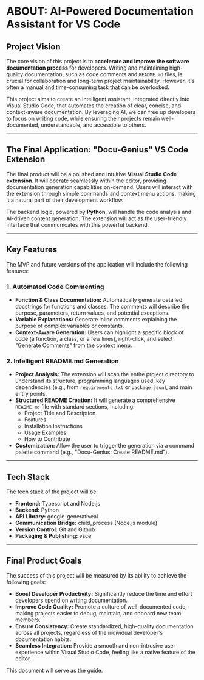 # ABOUT: AI-Powered Documentation Assistant for VS Code

## Project Vision 

The core vision of this project is to **accelerate and improve the software documentation process** for developers. Writing and maintaining high-quality documentation, such as code comments and `README.md` files, is crucial for collaboration and long-term project maintainability. However, it's often a manual and time-consuming task that can be overlooked.

This project aims to create an intelligent assistant, integrated directly into Visual Studio Code, that automates the creation of clear, concise, and context-aware documentation. By leveraging AI, we can free up developers to focus on writing code, while ensuring their projects remain well-documented, understandable, and accessible to others.

---

## The Final Application: "Docu-Genius" VS Code Extension

The final product will be a polished and intuitive **Visual Studio Code extension**. It will operate seamlessly within the editor, providing documentation generation capabilities on-demand. Users will interact with the extension through simple commands and context menu actions, making it a natural part of their development workflow.

The backend logic, powered by **Python**, will handle the code analysis and AI-driven content generation. The extension will act as the user-friendly interface that communicates with this powerful backend.

---

## Key Features

The MVP and future versions of the application will include the following features:

### 1. Automated Code Commenting
* **Function & Class Documentation:** Automatically generate detailed docstrings for functions and classes. The comments will describe the purpose, parameters, return values, and potential exceptions.
* **Variable Explanations:** Generate inline comments explaining the purpose of complex variables or constants.
* **Context-Aware Generation:** Users can highlight a specific block of code (a function, a class, or a few lines), right-click, and select "Generate Comments" from the context menu.

### 2. Intelligent README.md Generation
* **Project Analysis:** The extension will scan the entire project directory to understand its structure, programming languages used, key dependencies (e.g., from `requirements.txt` or `package.json`), and main entry points.
* **Structured README Creation:** It will generate a comprehensive `README.md` file with standard sections, including:
    * Project Title and Description
    * Features
    * Installation Instructions
    * Usage Examples
    * How to Contribute
* **Customization:** Allow the user to trigger the generation via a command palette command (e.g., "Docu-Genius: Create README.md").

---

## Tech Stack

The tech stack of the project will be:
* **Frontend:** Typescript and Node.js
* **Backend:** Python
* **API Library:** google-generativeai
* **Communication Bridge:** child_process (Node.js module)
* **Version Control:** Git and Github
* **Packaging & Publishing:** vsce 

---

## Final Product Goals

The success of this project will be measured by its ability to achieve the following goals:

* **Boost Developer Productivity:** Significantly reduce the time and effort developers spend on writing documentation.
* **Improve Code Quality:** Promote a culture of well-documented code, making projects easier to debug, maintain, and onboard new team members.
* **Ensure Consistency:** Create standardized, high-quality documentation across all projects, regardless of the individual developer's documentation habits.
* **Seamless Integration:** Provide a smooth and non-intrusive user experience within Visual Studio Code, feeling like a native feature of the editor.

This document will serve as the guide.